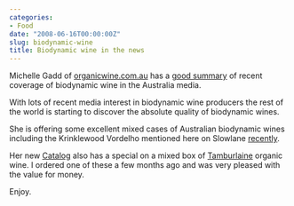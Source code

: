 ```yaml
---
categories:
- Food
date: "2008-06-16T00:00:00Z"
slug: biodynamic-wine
title: Biodynamic wine in the news
---
```

Michelle Gadd of [organicwine.com.au][organicwine] has a [good summary][organicwine 2] of recent coverage of biodynamic wine in the Australia media.

With lots of recent media interest in biodynamic wine producers the rest of the world is starting to discover the absolute quality of biodynamic wines.

She is offering some excellent mixed cases of Australian biodynamic wines including the Krinklewood Vordelho mentioned here on Slowlane [recently][slowlane].

Her new [Catalog][organicwine 3] also has a special on a mixed box of [Tamburlaine][tamburlaine] organic wine. I ordered one of these a few months ago and was very pleased with the value for money.

Enjoy.

[organicwine]: http://www.organicwine.com.au/
[organicwine 2]: http://www.organicwine.com.au/Article.aspx?IID=131&amp;Parent=18&amp;NID=32&amp;mode=2 "Organics wine news"
[organicwine 3]: http://www.organicwine.com.au/docs/OrganicWineCatalogue.pdf
[slowlane]: http://williampickup.org/blog/krinklewood-biodynamic-vineyard/
[tamburlaine]: http://www.tamburlaine.com.au/
